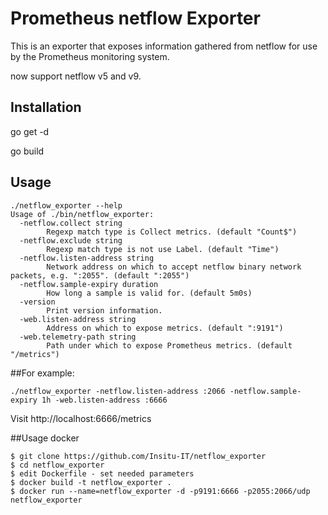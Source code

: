 # Prometheus netflow Exporter
This is an exporter that exposes information gathered from netflow for use by the Prometheus monitoring system.

now support netflow v5 and v9.

## Installation
go get -d

go build

## Usage
```
./netflow_exporter --help
Usage of ./bin/netflow_exporter:
  -netflow.collect string
        Regexp match type is Collect metrics. (default "Count$")
  -netflow.exclude string
        Regexp match type is not use Label. (default "Time")
  -netflow.listen-address string
        Network address on which to accept netflow binary network packets, e.g. ":2055". (default ":2055")
  -netflow.sample-expiry duration
        How long a sample is valid for. (default 5m0s)
  -version
        Print version information.
  -web.listen-address string
        Address on which to expose metrics. (default ":9191")
  -web.telemetry-path string
        Path under which to expose Prometheus metrics. (default "/metrics")
```
##For example:
```
./netflow_exporter -netflow.listen-address :2066 -netflow.sample-expiry 1h -web.listen-address :6666
```
Visit http://localhost:6666/metrics

##Usage docker
```
$ git clone https://github.com/Insitu-IT/netflow_exporter
$ cd netflow_exporter
$ edit Dockerfile - set needed parameters
$ docker build -t netflow_exporter .
$ docker run --name=netflow_exporter -d -p9191:6666 -p2055:2066/udp netflow_exporter
```



